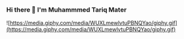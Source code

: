 ### Hi there 👋 I'm Muhammmed Tariq Mater

<!--
**Micro0x00/Micro0x00** is a ✨ _special_ ✨ repository because its `README.md` (this file) appears on your GitHub profile.

Here are some ideas to get you started:

- 🌱 I’m currently learning  ... Cyber Security
- 👯 I’m looking to collaborate on ...
- 🤔 I’m looking for help with ...
- 💬 Ask me about ...
- 📫 How to reach me: ...
- 😄 Pronouns: ...
- ⚡ Fun fact: ... I'm a Meme Lord hh
-->
![https://media.giphy.com/media/WUXLmewlvtuPBNQYao/giphy.gif](https://media.giphy.com/media/WUXLmewlvtuPBNQYao/giphy.gif)
